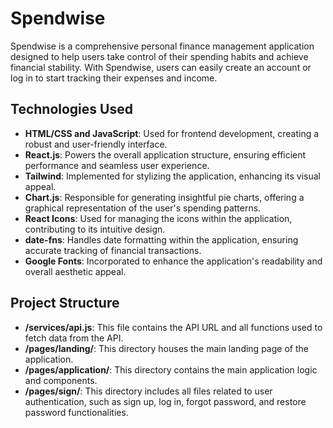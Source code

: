 # Spendwise

Spendwise is a comprehensive personal finance management application designed to help users take control of their spending habits and achieve financial stability. With Spendwise, users can easily create an account or log in to start tracking their expenses and income.

## Technologies Used

- **HTML/CSS and JavaScript**: Used for frontend development, creating a robust and user-friendly interface.
- **React.js**: Powers the overall application structure, ensuring efficient performance and seamless user experience.
- **Tailwind**: Implemented for stylizing the application, enhancing its visual appeal.
- **Chart.js**: Responsible for generating insightful pie charts, offering a graphical representation of the user's spending patterns.
- **React Icons**: Used for managing the icons within the application, contributing to its intuitive design.
- **date-fns**: Handles date formatting within the application, ensuring accurate tracking of financial transactions.
- **Google Fonts**: Incorporated to enhance the application's readability and overall aesthetic appeal.

## Project Structure

- **/services/api.js**: This file contains the API URL and all functions used to fetch data from the API.
- **/pages/landing/**: This directory houses the main landing page of the application.
- **/pages/application/**: This directory contains the main application logic and components.
- **/pages/sign/**: This directory includes all files related to user authentication, such as sign up, log in, forgot password, and restore password functionalities.
